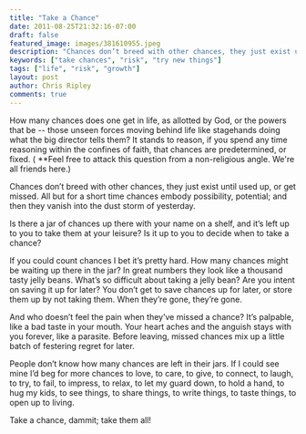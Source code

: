 ```yaml
---
title: "Take a Chance"
date: 2011-08-25T21:32:16-07:00
draft: false
featured_image: images/381610955.jpeg
description: "Chances don’t breed with other chances, they just exist until used up, or get missed."
keywords: ["take chances", "risk", "try new things"]
tags: ["life", "risk", "growth"]
layout: post
author: Chris Ripley
comments: true
---
```


How many chances does one get in life, as allotted by God, or the powers that be -- those unseen forces moving behind life like stagehands doing what the big director tells them? It stands to reason, if you spend any time reasoning within the confines of faith, that chances are predetermined, or fixed. ( **Feel free to attack this question from a non-religious angle. We're all friends here.)

Chances don’t breed with other chances, they just exist until used up, or get missed. All but for a short time chances embody possibility, potential; and then they vanish into the dust storm of yesterday.

Is there a jar of chances up there with your name on a shelf, and it’s left up to you to take them at your leisure? Is it up to you to decide when to take a chance?

If you could count chances I bet it’s pretty hard. How many chances might be waiting up there in the jar? In great numbers they look like a thousand tasty jelly beans. What’s so difficult about taking a jelly bean? Are you intent on saving it up for later? You don’t get to save chances up for later, or store them up by not taking them. When they’re gone, they’re gone.

And who doesn’t feel the pain when they’ve missed a chance? It’s palpable, like a bad taste in your mouth. Your heart aches and the anguish stays with you forever, like a parasite. Before leaving, missed chances mix up a little batch of festering regret for later.

People don’t know how many chances are left in their jars. If I could see mine I’d beg for more chances to love, to care, to give, to connect, to laugh, to try, to fail, to impress, to relax, to let my guard down, to hold a hand, to hug my kids, to see things, to share things, to write things, to taste things, to open up to living.

Take a chance, dammit; take them all!
